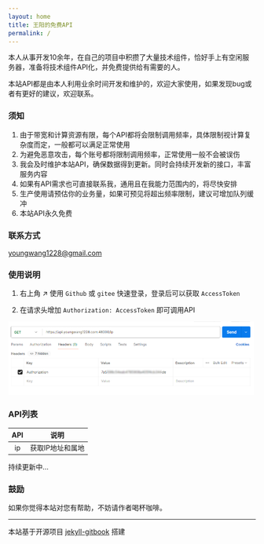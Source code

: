 ```yaml
---
layout: home
title: 王阳的免费API
permalink: /
---
```


本人从事开发10余年，在自己的项目中积攒了大量技术组件，恰好手上有空闲服务器，准备将技术组件API化，并免费提供给有需要的人。

本站API都是由本人利用业余时间开发和维护的，欢迎大家使用，如果发现bug或者有更好的建议，欢迎联系。

### 须知
1. 由于带宽和计算资源有限，每个API都将会限制调用频率，具体限制视计算复杂度而定，一般都可以满足正常使用
2. 为避免恶意攻击，每个账号都将限制调用频率，正常使用一般不会被误伤
3. 我会及时维护本站API，确保数据得到更新。同时会持续开发新的接口，丰富服务内容
4. 如果有API需求也可直接联系我，通用且在我能力范围内的，将尽快安排
5. 生产使用请预估你的业务量，如果可预见将超出频率限制，建议可增加队列缓冲
6. 本站API永久免费


### 联系方式
 <youngwang1228@gmail.com>


### 使用说明
1. 右上角 :arrow_upper_right: 使用 `Github` 或 `gitee` 快速登录，登录后可以获取 `AccessToken`

2. 在请求头增加 `Authorization: AccessToken` 即可调用API

![Authorization](assets/doc/home/1.png)


### API列表

<div class="table-wrapper" markdown="block">

|API|说明|
|:-:|:-:|
|ip|获取IP地址和属地|

</div>
持续更新中...


### 鼓励
如果你觉得本站对您有帮助，不妨请作者喝杯咖啡。


---
本站基于开源项目 [jekyll-gitbook](https://github.com/sighingnow/jekyll-gitbook) 搭建
